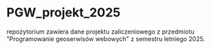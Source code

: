 # PGW_projekt_2025
repozytorium zawiera dane projektu zaliczeniowego z przedmiotu "Programowanie geoserwisów webowych" z semestru letniego 2025.
